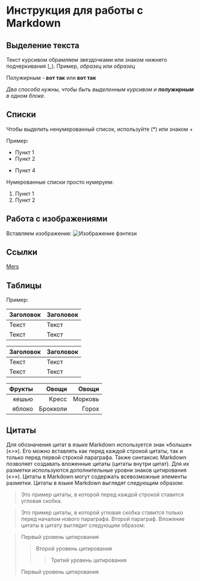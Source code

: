 # Инструкция для работы с Markdown

## Выделение текста
Текст курсивом обрамляем звездочками или знаком нижнего подчеркивания (_).   Пример, *образец* или _образец_

Полужирным - **вот так** или __вот так__

_Два способа нужны, чтобы быть выделенным курсивом и **полужирным** в одном блоке_.

## Списки
Чтобы выделить ненумерованный список, используйте (*) или знаком +

Пример:
* Пункт 1
* Пункт 2
+ Пункт 4

Нумерованные списки просто нумеруем:
 1. Пункт 1
 2. Пункт 2

## Работа с изображениями

Вставляем изображение:
![Изображение фэнтези](fantasy.jpg)

## Ссылки
 [Mers](https://www.pinterest.ru/pin/862228291164743302/ "Необязательная подсказка")


## Таблицы
Пример:

Заголовок  | Заголовок
------- | --------
Текст   | Текст
Текст   | Текст

| Заголовок | Заголовок |
| --- | ----------- |
| Текст | Текст |
| Текст     | Текст |

| Фрукты  | Овощи | Овощи |
|    ---: |    ----: |    ---: |
| кешью    | Кресс   | Морковь |
| яблоко    | Брокколи | Горох |
## Цитаты
Для обозначения цитат в языке Markdown используется знак «больше» («>»). Его можно вставлять как перед каждой строкой цитаты, так и только перед первой строкой параграфа. Также синтаксис Markdown позволяет создавать вложенные цитаты (цитаты внутри цитат). Для их разметки используются дополнительные уровни знаков цитирования («>»). Цитаты в Markdown могут содержать всевозможные элементы разметки. Цитаты в языке Markdown выглядят следующим образом:

>Это пример цитаты,
>в которой перед каждой строкой
>ставится угловая скобка.
 
>Это пример цитаты,
в которой угловая скобка
ставится только перед началом нового параграфа.
>Второй параграф.
Вложение цитаты в цитату выглядит следующим образом:

> Первый уровень цитирования
>> Второй уровень цитирования
>>> Третий уровень цитирования
>
>Первый уровень цитирования
